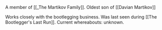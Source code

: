 A member of [[_The Martikov Family]].
Oldest son of [[Davian Martikov]]

Works closely with the bootlegging business. Was last seen during [[The Bootlegger's Last Run]]. Current whereabouts: unknown.